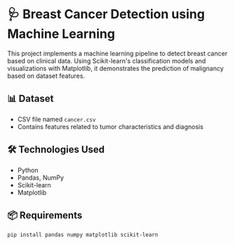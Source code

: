 # 🩺 Breast Cancer Detection using Machine Learning

This project implements a machine learning pipeline to detect breast cancer based on clinical data. Using Scikit-learn's classification models and visualizations with Matplotlib, it demonstrates the prediction of malignancy based on dataset features.

## 📊 Dataset
- CSV file named `cancer.csv`  
- Contains features related to tumor characteristics and diagnosis

## 🛠️ Technologies Used
- Python
- Pandas, NumPy
- Scikit-learn
- Matplotlib

## 📦 Requirements

```bash
pip install pandas numpy matplotlib scikit-learn
